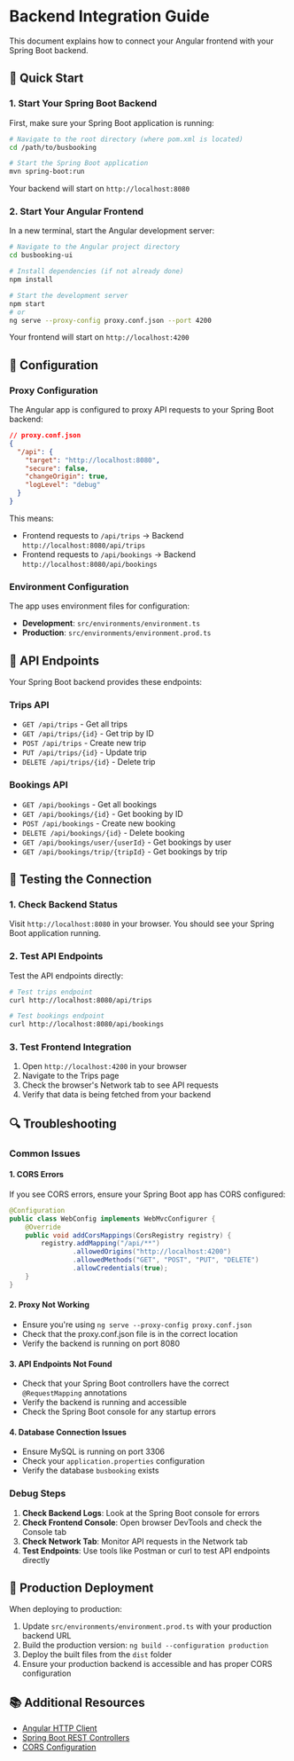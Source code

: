 # Backend Integration Guide

This document explains how to connect your Angular frontend with your Spring Boot backend.

## 🚀 Quick Start

### 1. Start Your Spring Boot Backend

First, make sure your Spring Boot application is running:

```bash
# Navigate to the root directory (where pom.xml is located)
cd /path/to/busbooking

# Start the Spring Boot application
mvn spring-boot:run
```

Your backend will start on `http://localhost:8080`

### 2. Start Your Angular Frontend

In a new terminal, start the Angular development server:

```bash
# Navigate to the Angular project directory
cd busbooking-ui

# Install dependencies (if not already done)
npm install

# Start the development server
npm start
# or
ng serve --proxy-config proxy.conf.json --port 4200
```

Your frontend will start on `http://localhost:4200`

## 🔧 Configuration

### Proxy Configuration

The Angular app is configured to proxy API requests to your Spring Boot backend:

```json
// proxy.conf.json
{
  "/api": {
    "target": "http://localhost:8080",
    "secure": false,
    "changeOrigin": true,
    "logLevel": "debug"
  }
}
```

This means:
- Frontend requests to `/api/trips` → Backend `http://localhost:8080/api/trips`
- Frontend requests to `/api/bookings` → Backend `http://localhost:8080/api/bookings`

### Environment Configuration

The app uses environment files for configuration:

- **Development**: `src/environments/environment.ts`
- **Production**: `src/environments/environment.prod.ts`

## 📡 API Endpoints

Your Spring Boot backend provides these endpoints:

### Trips API
- `GET /api/trips` - Get all trips
- `GET /api/trips/{id}` - Get trip by ID
- `POST /api/trips` - Create new trip
- `PUT /api/trips/{id}` - Update trip
- `DELETE /api/trips/{id}` - Delete trip

### Bookings API
- `GET /api/bookings` - Get all bookings
- `GET /api/bookings/{id}` - Get booking by ID
- `POST /api/bookings` - Create new booking
- `DELETE /api/bookings/{id}` - Delete booking
- `GET /api/bookings/user/{userId}` - Get bookings by user
- `GET /api/bookings/trip/{tripId}` - Get bookings by trip

## 🧪 Testing the Connection

### 1. Check Backend Status

Visit `http://localhost:8080` in your browser. You should see your Spring Boot application running.

### 2. Test API Endpoints

Test the API endpoints directly:

```bash
# Test trips endpoint
curl http://localhost:8080/api/trips

# Test bookings endpoint
curl http://localhost:8080/api/bookings
```

### 3. Test Frontend Integration

1. Open `http://localhost:4200` in your browser
2. Navigate to the Trips page
3. Check the browser's Network tab to see API requests
4. Verify that data is being fetched from your backend

## 🔍 Troubleshooting

### Common Issues

#### 1. CORS Errors
If you see CORS errors, ensure your Spring Boot app has CORS configured:

```java
@Configuration
public class WebConfig implements WebMvcConfigurer {
    @Override
    public void addCorsMappings(CorsRegistry registry) {
        registry.addMapping("/api/**")
                .allowedOrigins("http://localhost:4200")
                .allowedMethods("GET", "POST", "PUT", "DELETE")
                .allowCredentials(true);
    }
}
```

#### 2. Proxy Not Working
- Ensure you're using `ng serve --proxy-config proxy.conf.json`
- Check that the proxy.conf.json file is in the correct location
- Verify the backend is running on port 8080

#### 3. API Endpoints Not Found
- Check that your Spring Boot controllers have the correct `@RequestMapping` annotations
- Verify the backend is running and accessible
- Check the Spring Boot console for any startup errors

#### 4. Database Connection Issues
- Ensure MySQL is running on port 3306
- Check your `application.properties` configuration
- Verify the database `busbooking` exists

### Debug Steps

1. **Check Backend Logs**: Look at the Spring Boot console for errors
2. **Check Frontend Console**: Open browser DevTools and check the Console tab
3. **Check Network Tab**: Monitor API requests in the Network tab
4. **Test Endpoints**: Use tools like Postman or curl to test API endpoints directly

## 🚀 Production Deployment

When deploying to production:

1. Update `src/environments/environment.prod.ts` with your production backend URL
2. Build the production version: `ng build --configuration production`
3. Deploy the built files from the `dist` folder
4. Ensure your production backend is accessible and has proper CORS configuration

## 📚 Additional Resources

- [Angular HTTP Client](https://angular.io/guide/http)
- [Spring Boot REST Controllers](https://spring.io/guides/gs/rest-service/)
- [CORS Configuration](https://spring.io/guides/gs/rest-service-cors/)








